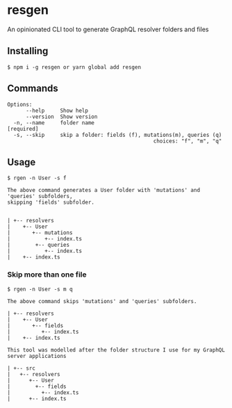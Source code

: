 # resgen

An opinionated CLI tool to generate GraphQL resolver folders and files

## Installing

```
$ npm i -g resgen or yarn global add resgen
```

## Commands

```
Options:
      --help     Show help
      --version  Show version
  -n, --name     folder name                                          [required]
  -s, --skip     skip a folder: fields (f), mutations(m), queries (q)
                                               choices: "f", "m", "q"
```

## Usage

```
$ rgen -n User -s f
```

```
The above command generates a User folder with 'mutations' and 'queries' subfolders,
skipping 'fields' subfolder.


| +-- resolvers
|    +-- User
|       +-- mutations
|           +-- index.ts
|        +-- queries
|           +-- index.ts
|    +-- index.ts

```

### Skip more than one file

```
$ rgen -n User -s m q
```

```
The above command skips 'mutations' and 'queries' subfolders.

| +-- resolvers
|    +-- User
|       +-- fields
|          +-- index.ts
|    +-- index.ts

```

```
This tool was modelled after the folder structure I use for my GraphQL server applications

| +-- src
|   +-- resolvers
|      +-- User
|        +-- fields
|          +-- index.ts
|      +-- index.ts

```
